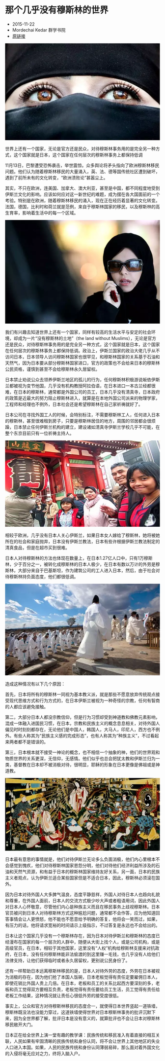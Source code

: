 # 那个几乎没有穆斯林的世界

* 2015-11-22
* Mordechai Kedar 群学书院
* [原链接](http://mp.weixin.qq.com/s?__biz=MzA4MzM4Mjg4Mg==&mid=400678688&idx=1&sn=5e571ba8b5a73a2e83d9c735f0274c6d&scene=2&srcid=112385f5oX7DCh0yNCuno5WK&from=timeline&isappinstalled=0#wechat_redirect&location=35)

![](imgs/img01.webp)

世界上还有一个国家，无论是官方还是民众，对待穆斯林事务用的是完全另一种方式，这个国家就是日本，这个国家在任何层次的穆斯林事务上都保持低调

11月13日，巴黎遭受恐怖袭击，举世震惊。众多舆论将矛头指向了欧洲穆斯林移民问题。他们认为随着穆斯林移民的大量涌入，英、法、德等国传统社区遭到破坏，遇到了前所未有的文化转变，“欧洲溃败论”甚嚣尘上。

其实，不只在欧洲，连美国、加拿大、澳大利亚，甚至是中国，都不同程度地受到伊斯兰文化的影响。应该如何应对这一新世纪的难题，成为摆在各大国面前的一个考验。特别是在欧洲，随着穆斯林移民的涌入，现在正在经历着显著的文化转变。法国，德国，比利时和荷兰就是范例，来自于穆斯林国家的移民，以及穆斯林的高生育率，影响着生活中的每一个区域。

![](imgs/img02.webp)
    
我们有兴趣去知道世界上还有一个国家，同样有较高的生活水平与安定的社会环境，却成为一片“没有穆斯林的土地”（the land without Muslims），无论是官方还是民众，对待穆斯林事务用的是完全另一种方式，这个国家就是日本，这个国家在任何层次的穆斯林事务上都保持低调。政治上，伊斯兰国家的政治大佬几乎从不访问日本，日本领导人访问穆斯林国家也很罕见，和穆斯林国家的关系基于石油和天然气，因为日本要从部分穆斯林国家进口，官方的政策也不会给来日本的穆斯林公民资格，谨慎到甚至不会给穆斯林永久居留权。

日本禁止劝说公众去领养伊斯兰地区的孤儿的行为，任何穆斯林积极游说皈依伊斯兰都被视为变节他国，几乎没有机构教授阿拉伯语，在日本进口一本古兰经都很难，在日本的穆斯林，通常都是外国公司的员工，日本几乎没有清真寺，日本政府的政策是近最大的努力阻止穆斯林进入，就算是在本地外国公司派来的物理学家，工程师和经理也不例外，日本社会还是希望穆斯林在自己家祈祷就好了。

日本公司在寻找外国工人的时候，会特别标注，不需要穆斯林工人，任何进入日本的穆斯林，甚至很难租到房子，只要是穆斯林居住的地方，周围的邻居都会很烦躁，日本禁止任何伊斯兰机构的建立，建设诸如清真寺伊斯兰学校几乎不可能，在整个东京目前只有一位祈祷主持人。

![](imgs/img03.webp)
    
相较于欧洲，几乎没有日本人关心伊斯兰，如果日本女人嫁给了穆斯林，她将被她所在的社会和家庭抛弃，日本没有伊斯兰教法，日本有些许根据伊斯兰教法制定的清真食品，但是在超市买到很难。

日本人对待穆斯林的方法也体现在数量上，在日本1.27亿人口中，只有1万穆斯林，少于百分之一，被转化成穆斯林的日本人极少，在日本有数以万计的外劳是穆斯林，大部分来自于巴基斯坦，作为建筑公司的工人进入日本，然后，由于社会对待穆斯林持负面态度，他们都很低调。

![](imgs/img04.webp)

造成这种情况有以下几个原因：

首先，日本将所有的穆斯林一同视为基本教义派，就是那些不愿意放弃传统观点接受现代思维方式和行为方式的，在日本伊斯兰被视为一种奇怪的宗教，任何有智商的人都应该避免接触。

第二，大部分日本人都没宗教信仰，但是行为习惯却受到神道教和佛教元素影响，混成一体融入进国民习惯，在日本，宗教和民族主义的概念息息相关，对待外国人偏见时时刻刻都存在，无论他们是中国人，韩国人，大马人，印尼人，西方也不例外。有些人称其为“民族主义感的完成形态”，也有人称其为“种族主义”，不过看起来两者都不是错误的。

第三，日本根本就不接受一神论的概念，也不相信一个抽象的神，他们的世界观和物质世界的关系更深，无信仰，无感情。他们似乎也总会把犹太教和伊斯兰归为一类，基督教在日本却不被消极对待，很明显，耶稣的形象在日本更像是佛祖或是神道教。

![](imgs/img05.webp)

日本最有意思的事情就是，他们对待伊斯兰无论多么负面消极，他们内心里根本不会感觉到愧疚，他们对待穆斯林国家恩怨分明，他们对待他们经济利益所涉及的石油和天然气资源，和有益于日本的穆斯林国家维持友好关系，另一面，日本的民族主义者观点，认为伊斯兰适合某些国家但是不适合日本，因此，穆斯林必须滚在国外。

因为日本对待外国人大多脾气温良，态度平静慈祥，外国人对待日本人也趋向礼貌和尊重，在外国人面前，日本人的交流方式极少吵大声或者粗语用词，因此外国人对日本人心怀敬意，尽管他们内心是种族主义而且在移民事务上歧视穆斯林。日本官员被问到日本人对待穆斯林方式这种尴尬问题，通常都不会作答，应为他知道回答事情会让人更愤怒，他不能也不愿意给予明确的答复，他将会一笑而过，如果，有压力的话，他将请求宽裕的时间请示上级指示，不过答复是永远也不会给出的。

日本让这个国家几乎没有一个穆斯林存在，因为日本对待伊斯兰和穆斯林的态度已经漫布在国家的每一个层次的人群中，随便从大街上找个人，或是公司机构，或是高级官员，在日本，相较于其他国家，这里没有“人权”机构给穆斯林支援来对抗政府，在日本，没有任何穆斯林能非法偷渡的到这里赚一毛钱，也几乎没有人给他们法律支持，让他们获得临时或者永久居留权，更别说公民身份了。

还有一样帮助日本远离穆斯林移民的是，日本人对待外劳的态度，外劳在日本被视为消极的存在，因为他们抢了本国人饭碗，日本老板觉得有责任定要雇佣日本人，即使花销比外国人贵上几倍。在日本，老板和员工的关系比起西方要深刻的多，老板和员工觉得双方要相互负责，老板觉得有责任要给员工生活，员工觉得有责任给老板工作结果，这种情况就让责任心很低外劳的接受度很低。

事实上，公众和官方对待穆斯林移民的态度合一，就使得日本世界竖起一道铁墙，穆斯林既没法也没能力穿过，这道铁墙使得世界对日本穆斯林事务的批评沉默下来，因为全世界都了解，批评日本是没有意义的，就算批评也不会让日本对穆斯林移民敞开大门。

日本正在给全世界上演一堂有趣的教学课：民族传统和移民准入有着直接的相互关联，人民如果有牢固清晰的民族传统和身份认同，将不会让世界上其他地区的失业人口进入本国。如果，人民的民族传统和身份认同薄弱易碎，那么面对着外国文化的入侵将毫无应对之力，终将入脑入户。
